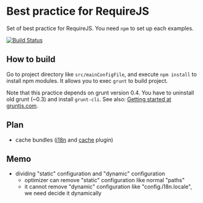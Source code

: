 # Best practice for RequireJS

Set of best practice for RequireJS.
You need `npm` to set up each examples.

[![Build Status](https://travis-ci.org/eller86/requirejs-best-practice.png)](https://travis-ci.org/eller86/requirejs-best-practice)

## How to build

Go to project directory like `src/mainConfigFile`, and execute `npm install` to install npm modules. It allows you to exec `grunt` to build project.

Note that this practice depends on grunt version 0.4. You have to uninstall old grunt (~0.3) and install `grunt-cli`. See also: [Getting started at gruntjs.com](http://gruntjs.com/getting-started#installing-the-cli).

## Plan

* cache bundles ([i18n](http://requirejs.org/docs/api.html#i18n) and [cache](https://github.com/jensarps/AMD-cache) plugin)


## Memo

- dividing "static" configuration and "dynamic" configuration
    - optimizer can remove "static" configuration like normal "paths"
    - it cannot remove "dynamic" configuration like "config.i18n.locale", we need decide it dynamically
